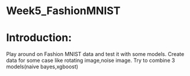# Week5_FashionMNIST
# Introduction:
Play around on Fashion MNIST data and test it with some models.
Create data for some case like rotating image,noise image.
Try to combine 3 models(naive bayes,xgboost)
